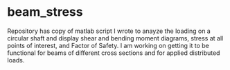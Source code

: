 # beam_stress

Repository has copy of matlab script I wrote to anayze the loading on a circular shaft and display shear and bending moment diagrams, stress at all points of interest, and Factor of Safety. I am working on getting it to be functional for beams of different cross sections and for applied distributed loads.

